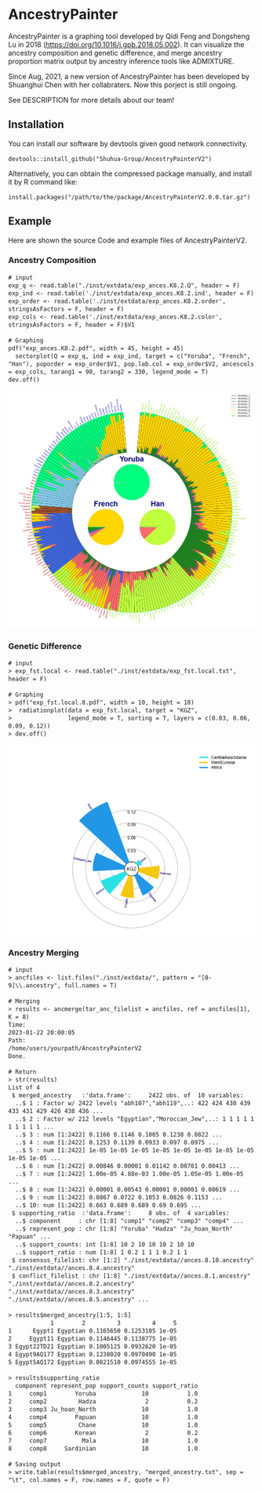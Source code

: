 # AncestryPainter

AncestryPainter is a graphing tool developed by Qidi Feng and Dongsheng Lu in 2018 (https://doi.org/10.1016/j.gpb.2018.05.002). It can visualize the ancestry composition and genetic difference, and merge ancestry proportion matrix output by ancestry inference tools like ADMIXTURE.

Since Aug, 2021, a new version of AncestryPainter has been developed by Shuanghui Chen with her collabraters. Now this porject is still ongoing.

See DESCRIPTION for more details about our team!
## Installation
You can install our software by devtools given good network connectivity.
```
devtools::install_github("Shuhua-Group/AncestryPainterV2")
```
Alternatively, you can obtain the compressed package manually, and install it by R command like:
```
install.packages("/path/to/the/package/AncestryPainterV2.0.0.tar.gz")
```
 
## Example

Here are shown the source Code and example files of AncestryPainterV2.

### Ancestry Composition


```
# input
exp_q <- read.table("./inst/extdata/exp_ances.K8.2.Q", header = F)
exp_ind <- read.table('./inst/extdata/exp_ances.K8.2.ind', header = F)
exp_order <- read.table('./inst/extdata/exp_ances.K8.2.order', stringsAsFactors = F, header = F)
exp_cols <- read.table('./inst/extdata/exp_ances.K8.2.color', stringsAsFactors = F, header = F)$V1

# Graphing
pdf("exp_ances.K8.2.pdf", width = 45, height = 45)
  sectorplot(Q = exp_q, ind = exp_ind, target = c("Yoruba", "French", "Han"), poporder = exp_order$V1, pop.lab.col = exp_order$V2, ancescols = exp_cols, tarang1 = 90, tarang2 = 330, legend_mode = T)
dev.off()
```
![](inst/figures/exp_ances.8.jpg)<!-- -->


### Genetic Difference
```
# input
> exp_fst.local <- read.table("./inst/extdata/exp_fst.local.txt", header = F)

# Graphing
> pdf("exp_fst.local.8.pdf", width = 10, height = 10)
>  radiationplot(data = exp_fst.local, target = "KGZ", 
>                legend_mode = T, sorting = T, layers = c(0.03, 0.06, 0.09, 0.12))
> dev.off()
```
![](inst/figures/exp_fst.local.png)<!-- -->


### Ancestry Merging

```
# input
> ancfiles <- list.files("./inst/extdata/", pattern = "[0-9]\\.ancestry", full.names = T)

# Merging
> results <- ancmerge(tar_anc_filelist = ancfiles, ref = ancfiles[1], K = 8)
Time:
2023-01-22 20:00:05
Path:
/home/users/yourpath/AncestryPainterV2
Done.

# Return
> str(results)
List of 4
 $ merged_ancestry   :'data.frame':     2422 obs. of  10 variables:
  ..$ 1 : Factor w/ 2422 levels "abh107","abh119",..: 422 424 430 439 433 431 429 426 438 436 ...
  ..$ 2 : Factor w/ 212 levels "Egyptian","Moroccan_Jew",..: 1 1 1 1 1 1 1 1 1 1 ...
  ..$ 3 : num [1:2422] 0.1166 0.1146 0.1005 0.1238 0.0822 ...
  ..$ 4 : num [1:2422] 0.1253 0.1139 0.0933 0.097 0.0975 ...
  ..$ 5 : num [1:2422] 1e-05 1e-05 1e-05 1e-05 1e-05 1e-05 1e-05 1e-05 1e-05 1e-05 ...
  ..$ 6 : num [1:2422] 0.00846 0.00001 0.01142 0.00701 0.00413 ...
  ..$ 7 : num [1:2422] 1.00e-05 4.88e-03 1.00e-05 1.05e-05 1.00e-05 ...
  ..$ 8 : num [1:2422] 0.00001 0.00543 0.00001 0.00001 0.00619 ...
  ..$ 9 : num [1:2422] 0.0867 0.0722 0.1053 0.0826 0.1153 ...
  ..$ 10: num [1:2422] 0.663 0.689 0.689 0.69 0.695 ...
 $ supporting_ratio  :'data.frame':     8 obs. of  4 variables:
  ..$ component     : chr [1:8] "comp1" "comp2" "comp3" "comp4" ...
  ..$ represent_pop : chr [1:8] "Yoruba" "Hadza" "Ju_hoan_North" "Papuan" ...
  ..$ support_counts: int [1:8] 10 2 10 10 10 2 10 10
  ..$ support_ratio : num [1:8] 1 0.2 1 1 1 0.2 1 1
 $ consensus_filelist: chr [1:2] "./inst/extdata//ances.8.10.ancestry" "./inst/extdata//ances.8.4.ancestry"
 $ conflict_filelist : chr [1:8] "./inst/extdata//ances.8.1.ancestry" "./inst/extdata//ances.8.2.ancestry" "./inst/extdata//ances.8.3.ancestry" "./inst/extdata//ances.8.5.ancestry" ...

> results$merged_ancestry[1:5, 1:5]
            1        2         3         4     5
1      Egypt1 Egyptian 0.1165650 0.1253105 1e-05
2     Egypt11 Egyptian 0.1146445 0.1138775 1e-05
3 Egypt22TD21 Egyptian 0.1005125 0.0932620 1e-05
4 Egypt9AQ177 Egyptian 0.1238020 0.0970490 1e-05
5 Egypt5AQ172 Egyptian 0.0821510 0.0974555 1e-05

> results$supporting_ratio
  component represent_pop support_counts support_ratio
1     comp1        Yoruba             10           1.0
2     comp2         Hadza              2           0.2
3     comp3 Ju_hoan_North             10           1.0
4     comp4        Papuan             10           1.0
5     comp5         Chane             10           1.0
6     comp6        Korean              2           0.2
7     comp7          Mala             10           1.0
8     comp8     Sardinian             10           1.0
 
# Saving output
> write.table(results$merged_ancestry, "merged_ancestry.txt", sep = "\t", col.names = F, row.names = F, quote = F)
```

